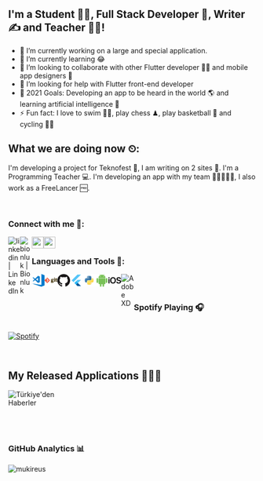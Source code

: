 ## I'm a Student 👨‍🎓, Full Stack Developer 🚀, Writer ✍ and Teacher 👨‍🎓!
- 🔭 I’m currently working on a large and special application.
- 🌱 I’m currently learning 😂
- 👯 I’m looking to collaborate with other Flutter developer 👩‍💻 and mobile app designers 🎨
- 🤔 I’m looking for help with Flutter front-end developer
- 🥅 2021 Goals: Developing an app to be heard in the world 🌎 and learning artificial intelligence 🤖
- ⚡ Fun fact: I love to swim 🏊‍♀️, play chess ♟, play basketball 🏀 and cycling 🚴‍♀️


## What we are doing now ⏲:
I'm developing a project for Teknofest 🚀, I am writing on 2 sites 📃.
I'm a Programming Teacher 💻. I'm developing an app with my team 👨🏼‍🤝‍👨🏻, 
I also work as a FreeLancer 🆓.

<br />

### Connect with me 📩:

[<img align="left" alt="linkedin | LinkedIn" width="24px" src="https://cdn.jsdelivr.net/npm/simple-icons@v3/icons/linkedin.svg" />][linkedin]
[<img align="left" alt="bionluk | Bionluk" width="24px" src="https://i0.wp.com/www.moramfi.com/wp-content/uploads/2020/06/unnamed-min-1.png?resize=344%2C344&ssl=1" />][bionluk]
[<img align="left" height="24" width="24" src="https://cdn.jsdelivr.net/npm/simple-icons@v4/icons/instagram.svg" />][instagram]
[<img align="left" height="24" width="24" src="https://cdn.jsdelivr.net/npm/simple-icons@v4/icons/gmail.svg" />][gmail]

<br />

### Languages and Tools 🔧:

[<img align="left" alt="Visual Studio Code" width="26px" src="https://raw.githubusercontent.com/github/explore/80688e429a7d4ef2fca1e82350fe8e3517d3494d/topics/visual-studio-code/visual-studio-code.png" />][vsCode]
[<img align="left" alt="Git" width="26px" src="https://raw.githubusercontent.com/github/explore/80688e429a7d4ef2fca1e82350fe8e3517d3494d/topics/git/git.png" />][git]
[<img align="left" alt="GitHub" width="26px" src="https://raw.githubusercontent.com/github/explore/78df643247d429f6cc873026c0622819ad797942/topics/github/github.png" />][github]
[<img align="left" alt="Flutter" width="26px" src="https://raw.githubusercontent.com/github/explore/cebd63002168a05a6a642f309227eefeccd92950/topics/flutter/flutter.png" />][flutter]
[<img align="left" alt="Python" width="26px" src="https://raw.githubusercontent.com/github/explore/cebd63002168a05a6a642f309227eefeccd92950/topics/python/python.png" />][python]
[<img align="left" alt="Android" width="26px" src="https://raw.githubusercontent.com/github/explore/80688e429a7d4ef2fca1e82350fe8e3517d3494d/topics/android/android.png" />][android]
[<img align="left" alt="Ios" width="26px" src="https://raw.githubusercontent.com/github/explore/cebd63002168a05a6a642f309227eefeccd92950/topics/ios/ios.png" />][ios]
[<img align="left" alt="Adobe XD" width="26px" src="https://upload.wikimedia.org/wikipedia/commons/thumb/c/c2/Adobe_XD_CC_icon.svg/1200px-Adobe_XD_CC_icon.svg.png" />][xd]

<br />
<br />

### Spotify Playing 🎧
      
&nbsp; <br> [![Spotify](https://novatorem1-theta.vercel.app/api/spotify)](https://open.spotify.com/user/omnitenebris)

<br />

## My Released Applications 👩‍💻📱
<a href="https://play.google.com/store/apps/details?id=com.turkiyedenHaberler"><img align="left" alt="Türkiye'den Haberler" width="100px" src="https://play-lh.googleusercontent.com/97NpinL4HmRxLDmIPKfCfrZNjf6Vvj3dL8mMIJ7YyLjYzhEKBauicV9stdls0pmVhw=s180-rw" /></a>


<br />
<br />
<br />
<br />
<br />


### GitHub Analytics 📊

  <img height="180em" align="left" src="https://github-readme-stats.vercel.app/api/top-langs?username=IbrahimTalha0&show_icons=true&locale=en&layout=compact&langs_count=8&theme=radical" alt="mukireus"/>
</a>

<br />
<br />

[instagram]: https://www.instagram.com/ibrahim_talha_demir
[bionluk]: https://bionluk.com/peyksoftware/ekibimle-beraber-mobil-uygulama-gelistirebilirim-332677
[linkedin]: https://www.linkedin.com/in/ibrahim-talha-demir-4b513a1a9/
[medium]: https://demiribrahimtalha.medium.com/
[gmail]: mailto:demiribrahimtalha@gmail.com
[flutter]: https://flutter.dev/
[vsCode]: https://code.visualstudio.com/
[git]: https://git-scm.com/
[android]: https://www.android.com/
[github]: https://github.com/IbrahimTalha0
[python]: https://www.python.org/
[ios]: https://www.apple.com/ios/ios-14/
[xd]: https://www.adobe.com/products/xd.html
